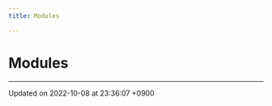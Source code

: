 ```yaml
---
title: Modules

---
```


# Modules







-------------------------------

Updated on 2022-10-08 at 23:36:07 +0900
